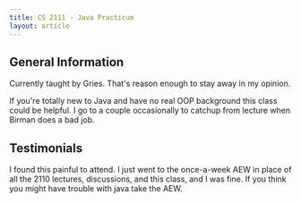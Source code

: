```yaml
---
title: CS 2111 - Java Practicum
layout: article
---
```


## General Information

Currently taught by Gries. That's reason enough to stay away in my opinion.

If you're totally new to Java and have no real OOP background this class could be helpful. I go to a couple occasionally to catchup from lecture when Birman does a bad job.

## Testimonials

I found this painful to attend. I just went to the once-a-week AEW in place of all the 2110 lectures, discussions, and this class, and I was fine. If you think you might have trouble with java take the AEW.